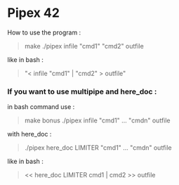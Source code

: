 # Pipex 42

How to use the program :

> make
> ./pipex infile "cmd1" "cmd2" outfile
 
like in bash :

> "< infile "cmd1" | "cmd2" > outfile"

### If you want to use multipipe and here_doc :

in bash command use :

> make bonus
> ./pipex infile "cmd1" ... "cmdn" outfile

with here_doc :

> ./pipex here_doc LIMITER "cmd1" ... "cmdn" outfile

like in bash :

> << here_doc LIMITER cmd1 | cmd2 >> outfile
